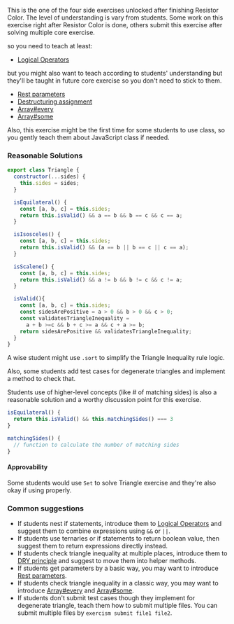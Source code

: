 This is the one of the four side exercises unlocked after finishing Resistor Color. The level of understanding is vary from students. Some work on this exercise right after Resistor Color is done, others submit this exercise after solving multiple core exercise.

so you need to teach at least:

- [Logical Operators][ref-logical]

but you might also want to teach according to students' understanding but they'll be taught in future core exercise so you don't need to stick to them.

- [Rest parameters][ref-rest-parameters]
- [Destructuring assignment][refs-destructuring-assignment]
- [Array#every][ref-array-every]
- [Array#some][ref-array-some]


Also, this exercise might be the first time for some students to use class, so you gently teach them about JavaScript class if needed.

### Reasonable Solutions

```javascript
export class Triangle {
  constructor(...sides) {
    this.sides = sides;
  }

  isEquilateral() {
    const [a, b, c] = this.sides;
    return this.isValid() && a == b && b == c && c == a;
  }

  isIsosceles() {
    const [a, b, c] = this.sides;
    return this.isValid() && (a == b || b == c || c == a);
  }

  isScalene() {
    const [a, b, c] = this.sides;
    return this.isValid() && a != b && b != c && c != a;
  }

  isValid(){
    const [a, b, c] = this.sides;
    const sidesArePositive = a > 0 && b > 0 && c > 0;
    const validatesTriangleInequality =
      a + b >=c && b + c >= a && c + a >= b;
    return sidesArePositive && validatesTriangleInequality;
  }
}
```

A wise student might use `.sort` to simplify the Triangle Inequality rule logic.

Also, some students add test cases for degenerate triangles and implement a method to check that.

Students use of higher-level concepts (like # of matching sides) is also a reasonable solution and a worthy discussion point for this exercise.

```javascript
isEquilateral() {
  return this.isValid() && this.matchingSides() === 3
}

matchingSides() { 
  // function to calculate the number of matching sides 
}
```

#### Approvability

Some students would use `Set` to solve Triangle exercise and they're also okay if using properly.

### Common suggestions

- If students nest if statements, introduce them to [Logical Operators][ref-logical] and suggest them to combine expressions using `&&` or `||`.
- If students use ternaries or if statements to return boolean value, then suggest them to return expressions directly instead.
- If students check triangle inequality at multiple places, introduce them to [DRY principle][ref-dry] and suggest to move them into helper methods.
- If students get parameters by a basic way, you may want to introduce [Rest parameters][ref-rest-parameters].
- If students check triangle inequality in a classic way, you may want to introduce [Array#every][ref-array-every] and [Array#some][ref-array-some].
- If students don't submit test cases though they implement for degenerate triangle, teach them how to submit multiple files. You can submit multiple files by `exercism submit file1 file2`.

[ref-rest-parameters]: https://developer.mozilla.org/en-US/docs/Web/JavaScript/Reference/Functions/rest_parameters
[refs-destructuring-assignment]: https://developer.mozilla.org/en-US/docs/Web/JavaScript/Reference/Operators/Destructuring_assignment
[ref-logical]: https://developer.mozilla.org/en-US/docs/Web/JavaScript/Reference/Operators/Logical_Operators
[ref-array-every]: https://developer.mozilla.org/en-US/docs/Web/JavaScript/Reference/Global_Objects/Array/every
[ref-array-some]: https://developer.mozilla.org/en-US/docs/Web/JavaScript/Reference/Global_Objects/Array/some
[ref-dry]: https://en.wikipedia.org/wiki/Don%27t_repeat_yourself
